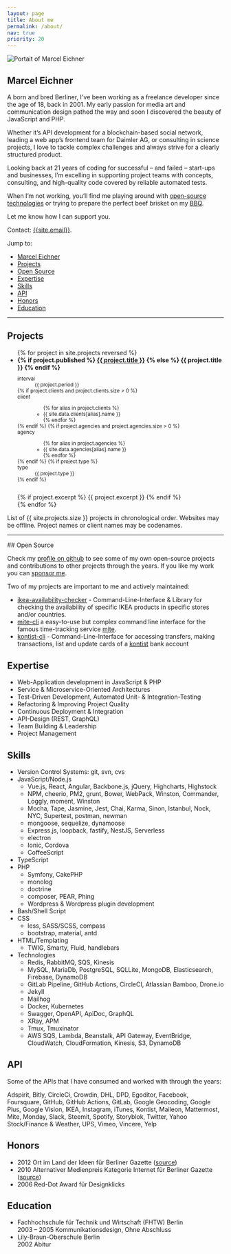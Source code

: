 ```yaml
---
layout: page
title: About me
permalink: /about/
nav: true
priority: 20
---
```

<img class="post-image-pushed-right post-image-25p" src="{{ site.baseurl }}/assets/202006-Potsdam.jpg" alt="Portait of Marcel Eichner" />

## Marcel Eichner

A born and bred Berliner, I've been working as a freelance developer since the age of 18, back in 2001. My early passion for media art and communication design pathed the way and soon I discovered the beauty of JavaScript and PHP. 

Whether it’s API development for a blockchain-based social network, leading a web app’s frontend team for Daimler AG, or consulting in science projects, I love to tackle complex challenges and always strive for a clearly structured product. 

Looking back at 21 years of coding for successful – and failed – start-ups and businesses, I’m excelling in supporting project teams with concepts, consulting, and high-quality code covered by reliable automated tests.

When I’m not working, you’ll find me playing around with [open-source technologies](https://www.github.com/{{site.github_username}}) or trying to prepare the perfect beef brisket on my [BBQ](https://www.instagram.com/{{site.instagram_username}}).

Let me know how I can support you.

Contact: [{{site.email}}](mailto:{{site.email}}).

<div class="d-print-none" markdown="1">
Jump to:

- [Marcel Eichner](#marcel-eichner)
- [Projects](#projects)
- [Open Source](#open-source)
- [Expertise](#expertise)
- [Skills](#skills)
- [API](#api)
- [Honors](#honors)
- [Education](#education)

</div>
<hr class="page-break" />

## Projects

<ul>
{% for project in site.projects reversed %}
<li>
    <strong>
        {% if project.published %}
            <a href="{{site.baseurl}}{{project.url}}">{{ project.title }}</a>
        {% else %}
            {{ project.title }}
        {% endif %}
    </strong><br>
    <small>
        <dl class="list-inline">
            <dt>
                interval
            </dt>
            <dd>
                {{ project.period }}
            </dd>
            {% if project.clients and project.clients.size > 0 %}
            <dt>client</dt>
            <dd>
                <ul class="list-inline">
                {% for alias in project.clients %}
                    <li>{{ site.data.clients[alias].name }}</li>
                {% endfor %}
                </ul>
            </dd>
            {% endif %}
            {% if project.agencies and project.agencies.size > 0 %}
            <dt>agency</dt>
            <dd>
                <ul class="list-inline">
                {% for alias in project.agencies %}
                    <li>{{ site.data.agencies[alias].name }}</li>
                {% endfor %}
                </ul>
            </dd>
            {% endif %}
            {% if project.type %}
            <dt>
                type
            </dt>
            <dd>
                {{ project.type }}
            </dd>
            {% endif %}
        </dl>
    </small>
    <br>
    {% if project.excerpt %}
        {{ project.excerpt }}
    {% endif %}
</li>
{% endfor %}
</ul>

<p class="muted text-centered">
  List of {{ site.projects.size }} projects in chronological order. Websites may be offline. Project names or client names may be codenames.
</p>

<hr class="page-break" />
## Open Source

Check my [profile on github](https://github.com/Ephigenia) to see some of my own open-source projects and contributions to other projects through the years. If you like my work you can [sponsor me](https://github.com/sponsors/Ephigenia).

Two of my projects are important to me and actively maintained:

- [ikea-availability-checker](https://github.com/Ephigenia/ikea-availability-checker) - Command-Line-Interface & Library for checking the availability of specific IKEA products in specific stores and/or countries.
- [mite-cli](https://github.com/Ephigenia/mite-cli) a easy-to-use but complex command line interface for the famous time-tracking service [mite](https://mite.yo.lk/).
- [kontist-cli](https://github.com/Ephigenia/kontist-cli) - Command-Line-Interface for accessing transfers, making transactions, list and update cards of a [kontist](https://kontist.com/) bank account

## Expertise

- Web-Application development in JavaScript & PHP
- Service & Microservice-Oriented Architectures
- Test-Driven Development, Automated Unit- & Integration-Testing
- Refactoring & Improving Project Quality
- Continuous Deployment & Integration
- API-Design (REST, GraphQL)
- Team Building & Leadership
- Project Management

## Skills

- Version Control Systems: git, svn, cvs
- JavaScript/Node.js
    - Vue.js, React, Angular, Backbone.js, jQuery, Highcharts, Highstock
    - NPM, cheerio, PM2, grunt, Bower, WebPack, Winston, Commander, Loggly, moment, Winston
    - Mocha, Tape, Jasmine, Jest, Chai, Karma, Sinon, Istanbul, Nock, NYC, Supertest, postman, newman
    - mongoose, sequelize, dynamoose
    - Express.js, loopback, fastify, NestJS, Serverless
    - electron
    - Ionic, Cordova
    - CoffeeScript
- TypeScript
- PHP
    - Symfony, CakePHP
    - monolog
    - doctrine
    - composer, PEAR, Phing
    - Wordpress & Wordpress plugin development
- Bash/Shell Script
- CSS
    - less, SASS/SCSS, compass
    - bootstrap, material, antd
- HTML/Templating
    - TWIG, Smarty, Fluid, handlebars
- Technologies
    - Redis, RabbitMQ, SQS, Kinesis
    - MySQL, MariaDb, PostgreSQL, SQLLite, MongoDB, Elasticsearch, Firebase, DynamoDB
    - GitLab Pipeline, GitHub Actions, CircleCI, Atlassian Bamboo, Drone.io
    - Jekyll
    - Mailhog
    - Docker, Kubernetes
    - Swagger, OpenAPI, ApiDoc, GraphQL
    - XRay, APM
    - Tmux, Tmuxinator
    - AWS SQS, Lambda, Beanstalk, API Gateway, EventBridge, CloudWatch, CloudFormation, Kinesis, S3, DynamoDB

## API

Some of the APIs that I have consumed and worked with through the years:

Adspirit, Bitly, CircleCi, Crowdin, DHL, DPD, Egoditor, Facebook, Foursquare, GitHub, GitHub Actions, GitLab, Google Geocoding, Google Plus, Google Vision, IKEA, Instagram, iTunes, Kontist, Maileon, Mattermost, Mite, Monday, Slack, Steemit, Spotify, Storyblok, Twitter, Yahoo Stock/Finance & Weather, UPS, Vimeo, Vincere, Yelp

## Honors

* 2012 Ort im Land der Ideen für Berliner Gazette ([source](https://www.land-der-ideen.de/365-orte/preistraeger/berliner-gazette))
* 2010 Alternativer Medienpreis Kategorie Internet für Berliner Gazette ([source](berlinergazette.de/alternativer-medienpreis-fuer-berliner-gazette/#more-6952))
* 2006 Red-Dot Award für Designklicks

## Education

* Fachhochschule für Technik und Wirtschaft (FHTW) Berlin  
  2003 – 2005 Kommunikationsdesign, Ohne Abschluss
* Lily-Braun-Oberschule Berlin  
  2002 Abitur


